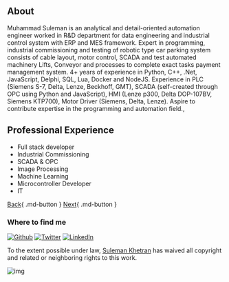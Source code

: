 
## About

Muhammad Suleman is an analytical and detail-oriented automation engineer worked in R&D department for data engineering and industrial control system with ERP and MES framework. Expert in programming, industrial commissioning and testing of robotic type car parking system consists of cable layout, motor control, SCADA and test automated machinery Lifts, Conveyor and processes to complete exact tasks  payment management system. 4+ years of experience in Python, C++, .Net, JavaScript, Delphi, SQL, Lua, Docker and NodeJS. Experience in PLC (Siemens S-7, Delta, Lenze, Beckhoff, GMT), SCADA (self-created through OPC using Python and JavaScript), HMI (Lenze p300, Delta DOP-107BV, Siemens KTP700), Motor Driver (Siemens, Delta, Lenze). Aspire to contribute expertise in the programming and automation field.,

## Professional Experience
- Full stack developer
- Industrial Commissioning
- SCADA & OPC
- Image Processing
- Machine Learning
- Microcontroller Developer
- IT






[Back](/){ .md-button }
[Next](/experiance){ .md-button }

### Where to find me

[](https://github.com/suleman-khetran#where-to-find-me)

[![Github](https://camo.githubusercontent.com/2a822909e8b8c12ecaddf706efc32e83a8e61609e1eb1793f31d9101ed38a954/68747470733a2f2f696d672e736869656c64732e696f2f62616467652f4769744875622d2532333132313030452e7376673f267374796c653d666f722d7468652d6261646765266c6f676f3d476974687562266c6f676f436f6c6f723d7768697465)](https://github.com/suleman-khetran) [![Twitter](https://camo.githubusercontent.com/e97449103b99db365dca0ff65af4a8b068a831136dc0a156239a71dff4223dba/68747470733a2f2f696d672e736869656c64732e696f2f62616467652f747769747465722d2532333144413146322e7376673f267374796c653d666f722d7468652d6261646765266c6f676f3d74776974746572266c6f676f436f6c6f723d7768697465)](https://twitter.com/Suleman0101) [![LinkedIn](https://camo.githubusercontent.com/e8dbf62a04af86d46001864cd22338d8a8474486a0e976ec695580027c373c79/68747470733a2f2f696d672e736869656c64732e696f2f62616467652f6c696e6b6564696e2d2532333030373742352e7376673f267374796c653d666f722d7468652d6261646765266c6f676f3d6c696e6b6564696e266c6f676f436f6c6f723d7768697465)](https://www.linkedin.com/in/Suleman0101)


To the extent possible under law, [Suleman Khetran](https://suleman-khetran.github.io/) has waived all copyright and related or neighboring rights to this work.

![img](https://licensebuttons.net/p/zero/1.0/88x31.png)

